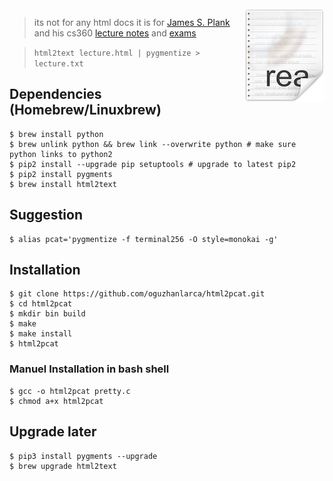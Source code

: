 <img src="icon.png" align="right" />

> its not for any html docs it is for [James S. Plank](http://web.eecs.utk.edu/~plank/) and his cs360 [lecture notes](http://web.eecs.utk.edu/~plank/plank/classes/cs360/lecture_notes.html) and [exams](http://web.eecs.utk.edu/~plank/plank/classes/cs360/tests.html)

> ``` html2text lecture.html | pygmentize > lecture.txt ```

## Dependencies (Homebrew/Linuxbrew)
```
$ brew install python
$ brew unlink python && brew link --overwrite python # make sure python links to python2
$ pip2 install --upgrade pip setuptools # upgrade to latest pip2
$ pip2 install pygments
$ brew install html2text
```
## Suggestion
```
$ alias pcat='pygmentize -f terminal256 -O style=monokai -g'
```
## Installation
```
$ git clone https://github.com/oguzhanlarca/html2pcat.git
$ cd html2pcat
$ mkdir bin build
$ make
$ make install
$ html2pcat
```
### Manuel Installation in bash shell
```
$ gcc -o html2pcat pretty.c
$ chmod a+x html2pcat
```
## Upgrade later
```
$ pip3 install pygments --upgrade
$ brew upgrade html2text
```
